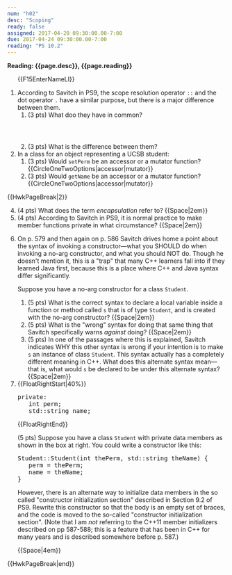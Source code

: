 ```yaml
---
num: "h02"
desc: "Scoping"
ready: false
assigned: 2017-04-20 09:30:00.00-7:00
due: 2017-04-24 09:30:00.00-7:00
reading: "PS 10.2"
---
```

 
 <div style='display:none'>
https://ucsb-cs32-s17.github.io/hwk/h02/
</div>

<b>Reading: {{page.desc}},  {{page.reading}}</b>
 
<ol start="1">

{{F15EnterNameLI}}

<li>According to Savitch in PS9, the scope resolution operator <code>::</code> and the dot operator <code>.</code> have a similar purpose, but there is a major difference between them.
<ol>
<li style='margin-bottom:4em'>(3 pts) What doo they have in common?</li>
<li>(3 pts) What is the difference between them?</li>
</ol>
</li>

<li>In a class for an object representing a UCSB student: 
<ol>
  <li> (3 pts) Would <code>setPerm</code> be an accessor or a mutator function? 
{{CircleOneTwoOptions|accessor|mutator}}
</li>
  <li> (3 pts) Would <code>getName</code> be an accessor or a mutator function?
{{CircleOneTwoOptions|accessor|mutator}}
</li>
</ol>
</li>
</ol>

{{HwkPageBreak|2}}

<ol start="4">
<li>(4 pts) What does the term <em>encapsulation</em> refer to? {{Space|2em}}</li>

<li>(4 pts) According to Savitch in PS9, it is normal practice to make member functions private in what circumstance? {{Space|2em}}</li>

<li><p>On p. 579 and then again on p. 586 Savitch drives home a point about the syntax of invoking a constructor&mdash;what you SHOULD do when invoking a no-arg constructor, and what you should NOT do.     Though he doesn't mention it, this is a "trap" that many C++ learners fall into if they learned Java first, because this is a place where C++ and Java syntax differ significantly.</p>

Suppose you have a no-arg constructor for a class <code>Student</code>.   
<ol>
<li>(5 pts) What is the correct syntax to declare a local variable inside a function or method called <code>s</code> that is of type <code>Student</code>, and is created with the no-arg constructor? {{Space|2em}}</li>
<li>(5 pts) What is the "wrong" syntax for doing that same thing that Savitch specifically warns <em>against</em> doing?  {{Space|2em}}</li>
<li>(5 pts) In one of the passages where this is explained, Savitch indicates WHY this other syntax is wrong if your intention is to make <code>s</code> an instance of class <code>Student</code>.  This syntax actually has a completely different meaning in C++.   What does this alternate syntax mean&mdash;that is, what would <code>s</code> be declared to be under this alternate syntax?  {{Space|2em}}</li>
</ol>
</li>

<li>
{{FloatRightStart|40%}}
<pre>
private:
   int perm;
   std::string name;
</pre>
{{FloatRightEnd}}
<p>(5 pts) Suppose you have a class <code>Student</code> with private data members as shown in the box at right.  You could write a constructor like this:</p>
<pre>
Student::Student(int thePerm, std::string theName) {
   perm = thePerm;
   name = theName;
}
</pre>


However, there is an alternate way to initialize data members in the so called "constructor initialization section" described in Section 9.2 of PS9.   Rewrite this constructor so that the body is an empty set of braces, and the code is moved to the so-called "constructor initialization section".  (Note that I am <em>not</em> referring to the C++11 member initializers described on pp 587-588; this is a feature that has been in C++ for many years and is described somewhere before p. 587.)

{{Space|4em}}

</li>


</ol>
{{HwkPageBreak|end}}

